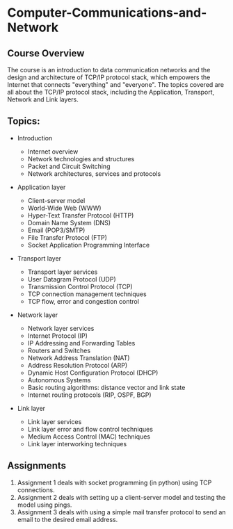 # Computer-Communications-and-Network

## Course Overview
The course is an introduction to data communication networks and the design and architecture of TCP/IP protocol stack, which empowers the Internet that connects "everything" and "everyone". The topics covered are all about the TCP/IP protocol stack, including the Application, Transport, Network and Link layers.

## Topics:
- Introduction
  - Internet overview
  - Network technologies and structures
  - Packet and Circuit Switching
  - Network architectures, services and protocols

- Application layer
  - Client-server model
  - World-Wide Web (WWW)
  - Hyper-Text Transfer Protocol (HTTP)
  - Domain Name System (DNS)
  - Email (POP3/SMTP)
  - File Transfer Protocol (FTP)
  - Socket Application Programming Interface

- Transport layer
  - Transport layer services
  - User Datagram Protocol (UDP)
  - Transmission Control Protocol (TCP)
  - TCP connection management techniques
  - TCP flow, error and congestion control

- Network layer
  - Network layer services
  - Internet Protocol (IP)
  - IP Addressing and Forwarding Tables
  - Routers and Switches
  - Network Address Translation (NAT)
  - Address Resolution Protocol (ARP)
  - Dynamic Host Configuration Protocol (DHCP)
  - Autonomous Systems
  - Basic routing algorithms: distance vector and link state
  - Internet routing protocols (RIP, OSPF, BGP)

- Link layer
  - Link layer services
  - Link layer error and flow control techniques
  - Medium Access Control (MAC) techniques
  - Link layer interworking techniques

## Assignments
1. Assignment 1 deals with socket programming (in python) using TCP connections.
2. Assignment 2 deals with setting up a client-server model and testing the model using pings.
3. Assignment 3 deals with using a simple mail transfer protocol to send an email to the desired email address.

